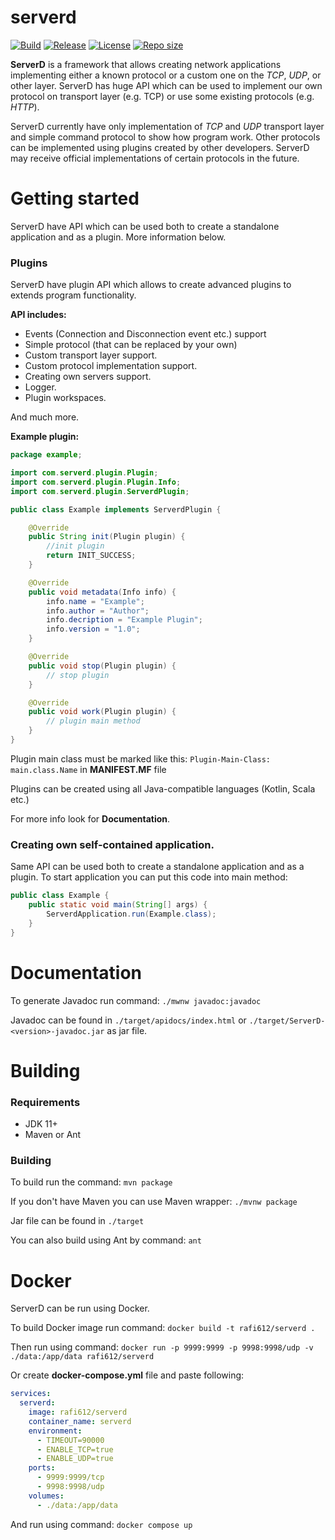 # serverd

[![Build](https://img.shields.io/github/actions/workflow/status/rafi612/serverd/build.yml?branch=main)](https://github.com/rafi612/serverd/actions/workflows/maven.yml)
[![Release](https://img.shields.io/github/v/release/rafi612/serverd)](https://github.com/rafi612/serverd/releases)
[![License](https://img.shields.io/github/license/rafi612/serverd)](https://github.com/rafi612/serverd/blob/main/LICENSE)
[![Repo size](https://img.shields.io/github/repo-size/rafi612/serverd)](https://github.com/rafi612/serverd)

**ServerD** is a framework that allows creating network applications implementing either 
a known protocol or a custom one on the _TCP_, _UDP_, or other layer. ServerD has huge API
which can be used to implement our own protocol on transport layer (e.g. TCP) 
or use some existing protocols (e.g. _HTTP_). 

ServerD currently have only implementation of _TCP_ and _UDP_
transport layer and simple command protocol to show how program work. 
Other protocols can be implemented using plugins created by other developers.
ServerD may receive official implementations of certain protocols in the future.

# Getting started
ServerD have API which can be used both to create a standalone application and as a plugin. More information below.

### Plugins
ServerD have plugin API which allows to create advanced plugins to extends program functionality.

**API includes:**
- Events (Connection and Disconnection event etc.) support
- Simple protocol (that can be replaced by your own)
- Custom transport layer support.
- Custom protocol implementation support.
- Creating own servers support.
- Logger.
- Plugin workspaces.

And much more.

**Example plugin:**

```java
package example;

import com.serverd.plugin.Plugin;
import com.serverd.plugin.Plugin.Info;
import com.serverd.plugin.ServerdPlugin;

public class Example implements ServerdPlugin {

	@Override
	public String init(Plugin plugin) {
		//init plugin
		return INIT_SUCCESS;
	}

	@Override
	public void metadata(Info info) {
		info.name = "Example";
		info.author = "Author";
		info.decription = "Example Plugin";
		info.version = "1.0";
	}

	@Override
	public void stop(Plugin plugin) {
		// stop plugin
	}

	@Override
	public void work(Plugin plugin) {
		// plugin main method
	}
}
```

Plugin main class must be marked like this: `Plugin-Main-Class: main.class.Name` in **MANIFEST.MF** file

Plugins can be created using all Java-compatible languages (Kotlin, Scala etc.)

For more info look for **Documentation**.

### Creating own self-contained application.
Same API can be used both to create a standalone application and as a plugin.
To start application you can put this code into main method:

```java
public class Example {
    public static void main(String[] args) {
        ServerdApplication.run(Example.class);
    }
}
```

# Documentation
To generate Javadoc run command: `./mwnw javadoc:javadoc`

Javadoc can be found in `./target/apidocs/index.html` or `./target/ServerD-<version>-javadoc.jar` as jar file.

# Building
### Requirements
- JDK 11+
- Maven or Ant

### Building
To build run the command: `mvn package`

If you don't have Maven you can use Maven wrapper: `./mvnw package`

Jar file can be found in `./target`

You can also build using Ant by command: `ant`

# Docker

ServerD can be run using Docker. 

To build Docker image run command:
`docker build -t rafi612/serverd .`

Then run using command:
`docker run -p 9999:9999 -p 9998:9998/udp -v ./data:/app/data rafi612/serverd`

Or create **docker-compose.yml** file and paste following:

```yaml
services:
  serverd:
    image: rafi612/serverd
    container_name: serverd
    environment:
      - TIMEOUT=90000
      - ENABLE_TCP=true
      - ENABLE_UDP=true
    ports:
      - 9999:9999/tcp
      - 9998:9998/udp
    volumes:
      - ./data:/app/data
```

And run using command: `docker compose up`


